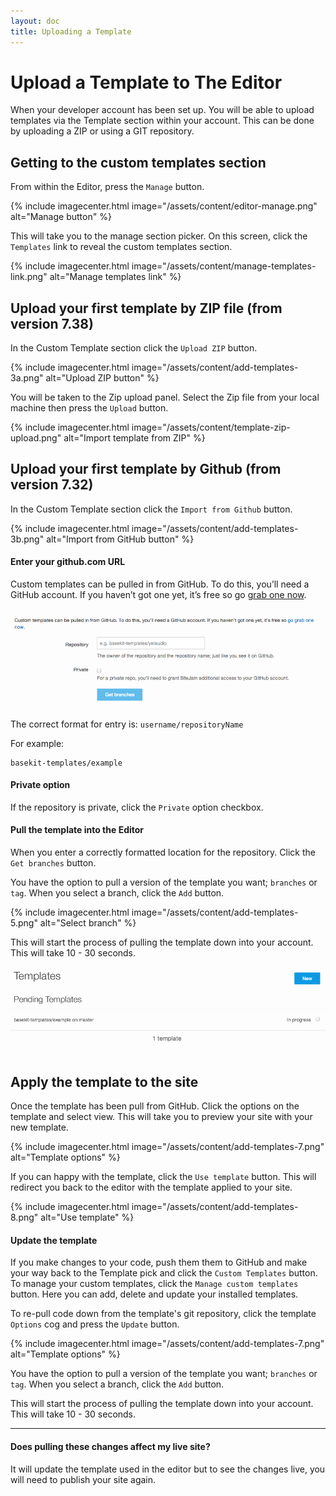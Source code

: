 ```yaml
---
layout: doc
title: Uploading a Template
---
```


# Upload a Template to The Editor

When your developer account has been set up. You will be able to upload templates via the Template section within your account. This can be done by uploading a ZIP or using a GIT repository.

## Getting to the custom templates section

From within the Editor, press the ```Manage``` button.

{% include imagecenter.html image="/assets/content/editor-manage.png" alt="Manage button" %}

This will take you to the manage section picker. On this screen, click the ```Templates``` link to reveal the custom templates section.

{% include imagecenter.html image="/assets/content/manage-templates-link.png" alt="Manage templates link" %}

## Upload your first template by ZIP file (from version 7.38)

In the Custom Template section click the ```Upload ZIP``` button.

{% include imagecenter.html image="/assets/content/add-templates-3a.png" alt="Upload ZIP button" %}

You will be taken to the Zip upload panel. Select the Zip file from your local machine then press the ```Upload``` button.

{% include imagecenter.html image="/assets/content/template-zip-upload.png" alt="Import template from ZIP" %}

## Upload your first template by Github (from version 7.32)

In the Custom Template section click the ```Import from Github``` button.

{% include imagecenter.html image="/assets/content/add-templates-3b.png" alt="Import from GitHub button" %}

#### Enter your github.com URL

Custom templates can be pulled in from GitHub. To do this, you’ll need a GitHub account. If you haven’t got one yet, it’s free so go [grab one now](http://github.com/signup).

![Import from GitHub](/assets/content/add-templates-4.png)

The correct format for entry is: ```username/repositoryName```

For example:

```
basekit-templates/example
```

#### Private option

If the repository is private, click the ```Private``` option checkbox.

#### Pull the template into the Editor

When you enter a correctly formatted location for the repository. Click the ```Get branches``` button.

You have the option to pull a version of the template you want; ```branches``` or ```tag```. When you select a branch, click the ```Add``` button.

{% include imagecenter.html image="/assets/content/add-templates-5.png" alt="Select branch" %}

This will start the process of pulling the template down into your account. This will take 10 - 30 seconds.

![Processing template](/assets/content/add-templates-6.png)

## Apply the template to the site

Once the template has been pull from GitHub. Click the options on the template and select view. This will take you to preview your site with your new template.

{% include imagecenter.html image="/assets/content/add-templates-7.png" alt="Template options" %}

If you can happy with the template, click the ```Use template``` button. This will redirect you back to the editor with the template applied to your site.

{% include imagecenter.html image="/assets/content/add-templates-8.png" alt="Use template" %}

#### Update the template

If you make changes to your code, push them them to GitHub and make your way back to the Template pick and click the ```Custom Templates``` button. To manage your custom templates, click the ```Manage custom templates``` button. Here you can add, delete and update your installed templates.

To re-pull code down from the template's git repository, click the template ```Options``` cog and press the ```Update``` button.

{% include imagecenter.html image="/assets/content/add-templates-7.png" alt="Template options" %}

You have the option to pull a version of the template you want; ```branches``` or ```tag```. When you select a branch, click the ```Add``` button.

This will start the process of pulling the template down into your account. This will take 10 - 30 seconds.

---

#### Does pulling these changes affect my live site?

It will update the template used in the editor but to see the changes live, you will need to publish your site again.
